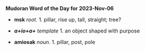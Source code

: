 **Mudoran Word of the Day for 2023-Nov-06**

- **msk** _root._ 1. pillar, rise up, tall, straight; tree?
- ***a+io+a+*** _template_ 1. an object shaped with purpose

- **amiosak** _noun._ 1. pillar, post, pole